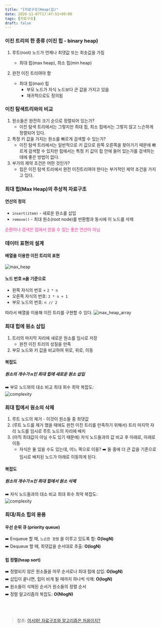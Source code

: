 ```yaml
---
title: "[자료구조]Heap(힙)"
date: 2020-11-07T17:47:51+09:00
tags: [자료구조]
draft: false
---
```

### 이진 트리의 한 종류 (이진 힙 - binary heap)

1. 루트(root) 노드가 언제나 최댓값 또는 최솟값을 가짐
   - 최대 힙(max heap), 최소 힙(min heap)

2. 완전 이진 트리여야 함
   * 최대 힙(max) 힙
     * 부모 노드가 자식 노드보다 큰 값을 가지고 있음
     * 재귀적으로도 정의됨

### 이진 탐색트리와의 비교

1. 원소들은 완전히 크기 순으로 정렬되어 있는가?
   * 이진 탐색 트리에서는 그렇지만 최대 힙, 최소 힙에서는 그렇지 않고 느슨하게 정렬되어 있다.
2. 특정 키 값을 가지는 원소를 빠르게 검색할 수 있는가?
   * 이진 탐색 트리에서는 일반적으로 키 값으로 왼쪽 오른쪽을 찾아가기 때문에 빠르게 검색할 수 있지만 힙에서는 특정 키 값이 힙 안에 들어 있는가를 검색하는데에 좋은 방법이 없다.
3. 부가의 제약 조건은 어떤 것인가?
   * 힙은 이진 탐색 트리에서 완전 이진트리여야 한다는 부가적인 제약 조건을 가지고 있다.

### 최대 힙(Max Heap)의 추상적 자료구조

#### 연산의 정의

* `insert(item)` - 새로운 원소를 삽입
* `remove()` - 최대 원소(root node)를 반환함과 동시에 이 노드를 삭제

<p style="color: rgb(255, 51, 153);">순환이나 검색은 힙에서 얻을 수 있는 좋은 연산이 아님</p>

### 데이터 표현의 설계

#### 배열을 이용한 이진 트리의 표현
![max_heap](/images/2020/11/max_heap.jpeg)

#### 노드 번호 n을 기준으로
* 왼쪽 자식의 번호 = `2 * n`   
* 오른쪽 자식의 번호: `2 * n + 1`   
* 부모 노드의 번호: `n // 2`   

따라서 배열을 이용해 이진 트리를 구현할 수 있다.
![max_heap_array](/images/2020/11/max_heap_array.png)   

### 최대 힙에 원소 삽입

1. 트리의 마지막 자리에 새로운 원소를 임시로 저장
   * 완전 이진 트리의 성질을 만족
2. 부모 노드와 키 값을 비교하여 위로, 위로, 이동

#### 복잡도

##### 원소의 개수가 n인 최대 힙에 새로운 원소 삽입
➡️ 부모 노드와의 대소 비교 최대 회수 최악 복잡도:   
![complexity](/images/2020/11/complexity.jpeg)

### 최대 힙에서 원소의 삭제

1. 루트 노드의 제거 - 이것이 원소들 중 최댓값
2. (루트 노드를 제거 했을 때에도 완전 이진 트리를 만족하기 위해서) 트리 마지막 자리 노드를 임시로 루트 노드의 자리에 배치
3. (아직 최대값이 아닐 수도 있기 때문에) 자식 노드들과의 값 비교 후 아래로, 아래로 이동
   * 자식은 둘 있을 수도 있는데, 어느 쪽으로 이동?
    ➡️ 둘 중에 더 큰 값을 기준으로 임시로 배치된 노드가 아래로 이동하게 된다.

#### 복잡도

##### 원소의 개수가 n인 최대 힙에서 원소 삭제
➡️ 자식 노드들과의 대소 비교 최대 회수 최악 복잡도:   
![complexity](/images/2020/11/complexity.jpeg)

### 최대/최소 힙의 응용

#### 우선 순위 큐 (priority queue)   
➡️ Enqueue 할 때, `느슨한 정렬` 을 이루고 있도록 함: **O(logN)**   
➡️ Dequeue 할 때, 최댓값을 순서대로 추출: **O(logN)**   

#### 힙 정렬(heap sort)   
➡️ 정렬되지 않은 원소들을 아무 순서로나 최대 힙에 삽입: **O(logN)**   
➡️ 삽입이 끝나면, 힙이 비게 될 때까지 하나씩 삭제: **O(logN)**   
➡️ 원소들이 삭제된 순서가 원소들의 정렬 순서   
➡️ 정렬 알고리즘의 복잡도: **O(NlogN)**   

<br>
<br>

>참조: [어서와! 자료구조와 알고리즘은 처음이지?](https://programmers.co.kr/learn/courses/57)